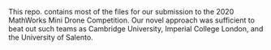 This repo. contains most of the files for our submission to the 2020 MathWorks Mini Drone Competition. Our novel approach was sufficient to beat out such teams as Cambridge University, Imperial College London, and the University of Salento.
